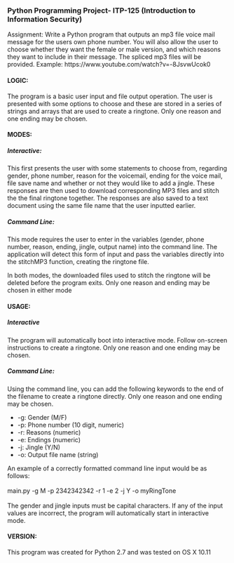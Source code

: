 <h3>Python Programming Project- ITP-125 (Introduction to Information Security)</h3>
<p>Assignment: Write a Python program that outputs an mp3 file voice mail message for the users own phone number. You will also allow the user to choose whether they want the female or male version, and which reasons they want to include in their message. The spliced mp3 files will be provided. Example: https://www.youtube.com/watch?v=-8JsvwUcok0</p>


<h4>LOGIC:</h4>
<p>The program is a basic user input and file output operation. The user is presented with some options to choose
and these are stored in a series of strings and arrays that are used to create a ringtone. Only one reason and one
ending may be chosen.</p>

<h4>MODES:</h4>
<h5>Interactive:</h5>
<p>This first presents the user with some statements to choose from, regarding gender, phone number, reason for the
voicemail, ending for the voice mail, file save name and whether or not they would like to add a jingle. These
responses are then used to download corresponding MP3 files and stitch the the final ringtone together. The
responses are also saved to a text document using the same file name that the user inputted earlier.</p>
<h5>Command Line:</h5>
<p>This mode requires the user to enter in the variables (gender, phone number, reason, ending, jingle, output name)
into the command line. The application will detect this form of input and pass the variables directly into the
stitchMP3 function, creating the ringtone file.</p>
<p>In both modes, the downloaded files used to stitch the ringtone will be deleted before the program exits. Only
one reason and ending may be chosen in either mode</p>

<h4>USAGE:</h4>
<h5>Interactive</h5>
<p>The program will automatically boot into interactive mode. Follow on-screen instructions to create a ringtone.
Only one reason and one ending may be chosen.</p>
<h5>Command Line:</h5>
<p>Using the command line, you can add the following keywords to the end of the filename to create a ringtone
directly. Only one reason and one ending may be chosen.</p>
<ul>
<li>-g: Gender (M/F)</li>
<li>-p: Phone number (10 digit, numeric)</li>
<li>-r: Reasons (numeric)</li>
<li>-e: Endings (numeric)</li>
<li>-j: Jingle (Y/N)</li>
<li>-o: Output file name (string)</li>
</ul>

<p>An example of a correctly formatted command line input would be as follows:</br><br/>
main.py -g M -p 2342342342 -r 1 -e 2 -j Y -o myRingTone</br></br>
The gender and jingle inputs must be capital characters. If any of the input values are incorrect, the program will
automatically start in interactive mode.</p>

<h4>VERSION:</h4>
<p>This program was created for Python 2.7 and was tested on OS X 10.11</p.
